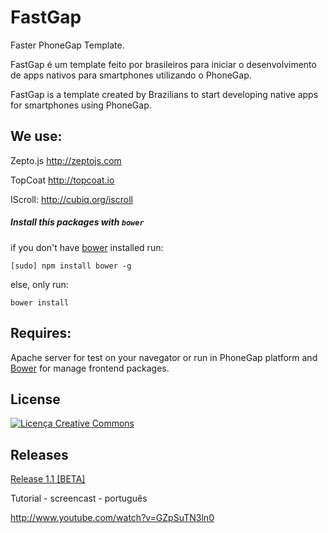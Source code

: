 FastGap
=======

Faster PhoneGap Template.

FastGap é um template feito por brasileiros para iniciar o desenvolvimento de apps nativos para smartphones utilizando o PhoneGap.

FastGap is a template created ​​by Brazilians to start developing native apps for smartphones using PhoneGap.


<h2>We use:</h2>

Zepto.js
http://zeptojs.com

TopCoat
http://topcoat.io

IScroll:
http://cubiq.org/iscroll

##### Install this packages with ```bower```

if you don't have [bower](http://bower.io/) installed run:

```[sudo] npm install bower -g```

else, only run:

```bower install```

<h2>Requires:</h2>

Apache server for test on your navegator or run in PhoneGap platform and [Bower](http://bower.io/) for manage frontend packages.

<h2>License</h2>

<a rel="license" href="http://creativecommons.org/licenses/by/3.0/deed.pt_BR"><img alt="Licença Creative Commons" style="border-width:0" src="http://i.creativecommons.org/l/by/3.0/88x31.png" /></a>

<h2>Releases</h2>

[Release 1.1 [BETA]](https://github.com/GustavoCostaW/FastGap/releases/tag/1.1 "Release 1.1")

Tutorial - screencast - português

http://www.youtube.com/watch?v=GZpSuTN3ln0

